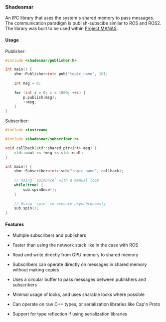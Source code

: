 ### Shadesmar

An IPC library that uses the system's shared memory to pass messages. 
The communication paradigm is publish-subscibe similar to ROS and ROS2.
The library was built to be used within [Project MANAS](www.projectmanas.in).

#### Usage

Publisher:
```c++
#include <shadesmar/publisher.h>

int main() {
    shm::Publisher<int> pub("topic_name", 10);
    
    int msg = 0;
    
    for (int i = 0; i < 1000; ++i) {
        p.publish(msg);
        ++msg;
    }
}   
```

Subscriber:
```c++
#include <iostream>

#include <shadesmar/subscriber.h>

void callback(std::shared_ptr<int> msg) {
    std::cout << *msg << std::endl;
}

int main() {
    shm::Subscriber<int> sub("topic_name", callback);
    
    // Using `spinOnce` with a manual loop
    while(true) {
        sub.spinOnce();
    }
    
    // Using `spin` to execute asynchronously
    sub.spin();
}
```

#### Features

* Multiple subscribers and publishers

* Faster than using the network stack like in the case with ROS

* Read and write directly from GPU memory to shared memory

* Subscribers can operate directly on messages in shared memory without making copies

* Uses a circular buffer to pass messages between publishers and subscribers

* Minimal usage of locks, and uses sharable locks where possible

* Can operate on raw C++ types, or serialization libraries like Cap'n Proto

* Support for type reflection if using serialization libraries